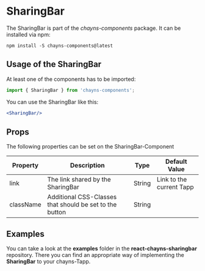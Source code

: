 # SharingBar #

The SharingBar is part of the *chayns-components* package. It can be installed via npm:

    npm install -S chayns-components@latest


## Usage of the SharingBar ##

At least one of the components has to be imported:

```jsx harmony
import { SharingBar } from 'chayns-components';
```

You can use the SharingBar like this:

```jsx harmony
<SharingBar/>
```

## Props ##

The following properties can be set on the SharingBar-Component

| Property   | Description                                                                                        | Type    | Default Value |
|------------|-----------------------------------------------------------------------------------------------------|--------|--------------|
| link | The link shared by the SharingBar                                                           | String | Link to the current Tapp |
| className | Additional CSS-Classes that should be set to the button                                                        | String |


## Examples ##

You can take a look at the **examples** folder in the **react-chayns-sharingbar** repository. There you can find an appropriate way of implementing the **SharingBar** to your chayns-Tapp.

